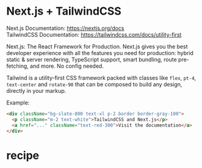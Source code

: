 # Next.js + TailwindCSS

Next.js Documentation: https://nextjs.org/docs<br>
TailwindCSS Documentation: https://tailwindcss.com/docs/utility-first

Next.js: The React Framework
for Production.
Next.js gives you the best developer experience with all the features you need for production: hybrid static & server rendering, TypeScript support, smart bundling, route pre-fetching, and more. No config needed.

Tailwind is a utility-first CSS framework packed with classes like `flex`, `pt-4`, `text-center` and `rotate-90` that can be composed to build any design, directly in your markup.

Example:
```html
<div className="bg-slate-800 text-xl p-2 border border-gray-100">
  <p className="m-2 text-white">TailwindCSS and Next.js</p>
  <a href="..." className="text-red-300">Visit the documentation</a>
</div>
```
# recipe
